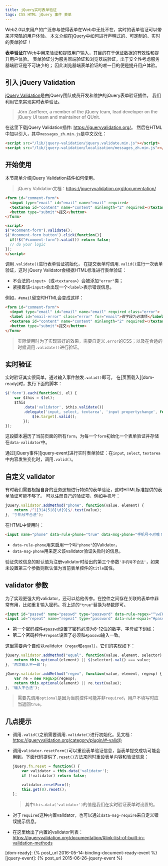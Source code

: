 ```yaml
---
title: jQuery实时表单验证
tags: CSS HTML jQuery 事件 表单
---
```


Web2.0以来用户的广泛参与使得表单在Web中无处不在，实时的表单验证可以带来非常酷的用户体验。
本文介绍在jQuery中如何进行声明式的、可定制的、实时的表单验证！

**表单验证**在Web中用来验证和提取用户输入，其目的在于保证数据的有效性和提升用户体验。
表单验证分为服务器端验证和浏览器端验证，出于安全性考虑服务器端验证是不可缺少的；
因此浏览器端表单验证的唯一目的便是提升用户体验。

## 引入 jQuery Validation

[jQuery Validation](https://jqueryvalidation.org/)是由jQuery团队成员开发和维护的jQuery表单验证插件。
我们利用它来实现实时表单验证。

> Jörn Zaefferer, a member of the jQuery team, lead developer on the jQuery UI team and maintainer of QUnit.

<!--more-->

在这里下载jQuery Validation插件: <https://jqueryvalidation.org/>。
然后在HTML中加以引入，其中`messages_zh.min.js`是中文汉化：

```html
<script src="/lib/jquery-validation/jquery.validate.min.js"></script>
<script src="/lib/jquery-validation/localization/messages_zh.min.js"></script>
```

## 开始使用

本节简单介绍jQuery Validation插件如何使用。

> jQuery Validation文档：<https://jqueryvalidation.org/documentation/>

```html
<form id="comment-form">
  <input type="email" id="email" name="email" required>
  <textarea id="content" name="content" minlength="2" required></textarea>
  <button type="submit">提交</button>
</form>

<script>
$("#comment-form").validate();
$('#comment-form button').click(function(){
  if(!$("#comment-form").valid()) return false;
  // do your logic
});
</script>
```

调用`.validate()`进行表单验证初始化，
在提交表单时调用`.valid()`进行一次表单验证，这时
jQuery Validator会根据HTML标准进行表单验证：

* 不合法的`<input>`（或`<textarea>`）会被添加`"error"`类；
* 紧接着该`<input>`会出现一个`<label>`表示错误信息。

例如，`#email`留空时HTML会变成这样：

```html
<form id="comment-form">
  <input type="email" id="email" name="email" required class="error">
  <label id="email-error" class="error" for="email">该字段为必填项</label>
  <textarea id="content" name="content" minlength="2" required></textarea>
  <button type="submit">提交</button>
</form>
```

> 实际使用时为了实现较好的效果，需要自定义`.error`的CSS；以及在合适的时候调用`.validate()`进行验证。

## 实时验证

实时验证其实很简单，通过输入事件触发`.valid()`即可。
在[页面载入][dom-ready]时，执行下面的脚本：

```javascript
$('form').each(function(i, el) {
    var $this = $(el);
    $this
        .data('validator', $this.validate())
        .delegate('input, select, textarea', 'input propertychange', function(e) {
            $(e.target).valid();
        });
});
```

这段脚本遍历了当前页面的所有`form`，为每一个`form`初始化一个表单验证并存储在`data-validator`中。

通过[jQuery事件][jquery-event]进行实时表单验证：在`input`, `select`, `textarea`中内容发生变化时，调用`.valid()`。

## 自定义 validator

有时我们需要根据自身的业务逻辑进行特殊的表单验证，这时HTML标准提供的表单验证可能不够了。
可以注册自己的验证项，例如手机号：

```javascript
jQuery.validator.addMethod("phone", function(value, element) {
    return /^1[3|4|5|8]\d{9}$/.test(value);
}, '手机号不合法');
```

在HTML中使用时：

```html
<input name="phone" data-rule-phone="true" data-msg-phone="手机号不对哦！">
```

* `data-rule-phone`用来启用一个叫`"phone"`的Validator，
* `data-msg-phone`用来定义该validator验证失败时的信息。

验证失败信息的默认值为注册validator时给出的第三个参数`'手机号不合法'`，如果未设置第三个参数则默认值为当前表单控件的`title`属性。

## validator 参数

为了实现更强大的validator，还可以给他传参。在控件之间存在关联的表单中非常有用，比如重复输入密码。将上述的`"true"`替换为参数即可。

```html
<input id="passwd" name="passwd" type="password" data-rule-regex="^\w{8,12}$">
<input id="repeat" name="repeat" type="password" data-rule-equal="#passwd">
```

* 第一个密码控件`#passwd`设置了密码必须为8-12位的数字、字母或下划线；
* 第二个密码控件`#repeat`设置了必须和`#passwd`输入一致。

这里需要两个自动以validator（`regex`和`equal`），它们的实现如下：

```javascript
jQuery.validator.addMethod("equal", function(value, element, selector) {
    return this.optional(element) || $(selector).val() === value;
}, '两次输入不一致');

jQuery.validator.addMethod("regex", function(value, element, regexp) {
    var re = new RegExp(regexp);
    return this.optional(element) || re.test(value);
}, '输入不合法');
```

> 需要先调用`optional`是因为当前控件可能并非`required`，用户不填写时应当返回`true`。

## 几点提示

* 调用`.valid()`之前需要调用`.validate()`进行初始化。见文档：<https://jqueryvalidation.org/category/plugin/#-valid()>

* 调用`validator.resetForm()`可以重设表单验证信息，当表单提交成功可能会用到。下面代码提供了`.reset()`方法来同时重设表单内容和验证信息：

  ```javascript
  jQuery.fn.reset = function() {
      var validator = this.data('validator');
      if (!validator) return false;

      validator.resetForm();
      this.get(0).reset();
  };
  ```

  > 其中`this.data('validator')`的值是我们在实时验证表单时设置的。

* 对于`required`这种内置validator，也可以通过`data-msg-require`来自定义错误提示信息。

* 在这里给出了内置的validator列表：<https://jqueryvalidation.org/documentation/#link-list-of-built-in-validation-methods>

[dom-ready]: {% post_url 2016-05-14-binding-document-ready-event %}
[jquery-event]: {% post_url 2015-06-26-jquery-event %}
